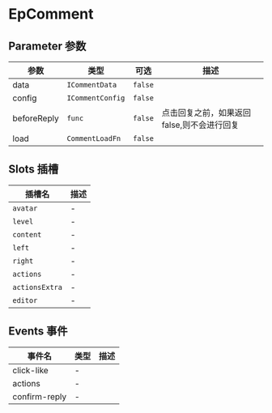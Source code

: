 # EpComment
## Parameter 参数
| 参数 | 类型 | 可选 | 描述 |
| --- | --- | --- | --- |
| data | `ICommentData` | `false` | 
| config | `ICommentConfig` | `false` | 
| beforeReply | `func` | `false` | 点击回复之前，如果返回false,则不会进行回复
| load | `CommentLoadFn` | `false` | 
## Slots 插槽
| 插槽名 | 描述 |
|  ---  | --- |
| `avatar` | - |
| `level` | - |
| `content` | - |
| `left` | - |
| `right` | - |
| `actions` | - |
| `actionsExtra` | - |
| `editor` | - |
## Events 事件
| 事件名 | 类型 |  描述 |
| --- | --- |  --- |
| click-like | - |  |
| actions | - |  |
| confirm-reply | - |  |
